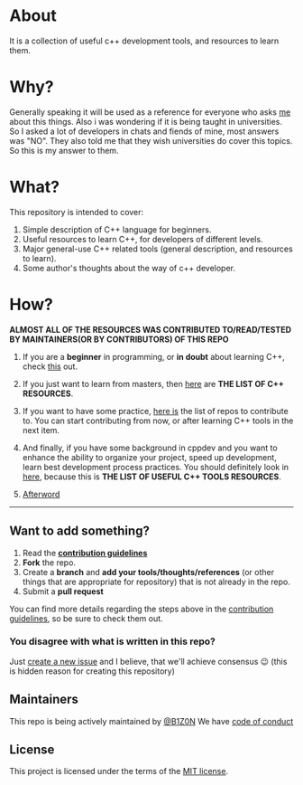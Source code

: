# About
It is a collection of useful c++ development tools, and resources to learn them. 

# Why?

Generally speaking it will be used as a reference for everyone who asks [me](https://github.com/B1Z0N) about this things. Also i was wondering if it is being taught in universities. So I asked a lot of developers in chats and fiends of mine, most answers was "NO". They also told me that they wish universities do cover this topics. So this is my answer to them.

# What?

This repository is intended to cover:

1. Simple description of C++ language for beginners.
2. Useful resources to learn C++, for developers of different levels.
3. Major general-use C++ related tools (general description, and resources to learn).
4. Some author's thoughts about the way of c++ developer.

# How?

**ALMOST ALL OF THE RESOURCES WAS CONTRIBUTED TO/READ/TESTED BY MAINTAINERS(OR BY CONTRIBUTORS) OF THIS REPO**

1. If you are a **beginner** in programming, or **in doubt** about learning C++, check [this](C++/ABOUTcpp.md) out.

2. If you just want to learn from masters, then [here](C++/cppRES.md) are **THE LIST OF C++ RESOURCES**.

3. If you want to have some practice, [here is](C++/cppREPOS.md) the list of repos to contribute to. You can start contributing from now, or after learning C++ tools in the next item.

4. And finally, if you have some background in cppdev and you want to enhance the ability to organize your project, speed up development, learn best development process practices. You should definitely look in [here](tools/README.md), because this is **THE LIST OF USEFUL C++ TOOLS RESOURCES**.

5. [Afterword](etc/afterword.md)
-------
## Want to add something?
1. Read the [**contribution guidelines**][contrib-guide]
2. **Fork** the repo.
3. Create a **branch** and **add your tools/thoughts/references** (or other things that are appropriate for repository) that is not already in the repo.
4. Submit a **pull request**

You can find more details regarding the steps above in the [contribution
guidelines][contrib-guide], so be sure to check them out.

### You disagree with what is written in this repo?

Just [create a new issue](https://github.com/B1Z0N/cpp-dev-resources/issues/new) and I believe, that we'll achieve consensus 
:wink:
(this is hidden reason for creating this repository)

## Maintainers

This repo is being actively maintained by [@B1Z0N](https://github.com/B1Z0N) 
We have [code of conduct][code-of-conduct]

## License

This project is licensed under the terms of the [MIT license](LICENSE.md).

[contrib-guide]: .github/CONTRIBUTING.md
[code-of-conduct]: .github/CODE_OF_CONDUCT.md
